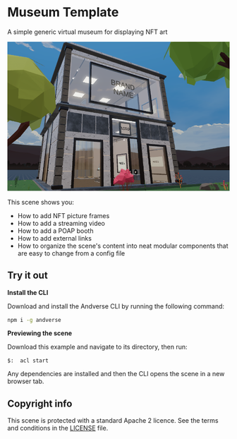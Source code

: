 # Museum Template

 A simple generic virtual museum for displaying NFT art


![](screenshot/screenshot.png)

This scene shows you:

- How to add NFT picture frames
- How to add a streaming video
- How to add a POAP booth
- How to add external links
- How to organize the scene's content into neat modular components that are easy to change from a config file


## Try it out

**Install the CLI**

Download and install the Andverse CLI by running the following command:

```bash
npm i -g andverse
```

**Previewing the scene**

Download this example and navigate to its directory, then run:

```
$:  acl start
```

Any dependencies are installed and then the CLI opens the scene in a new browser tab.


## Copyright info

This scene is protected with a standard Apache 2 licence. See the terms and conditions in the [LICENSE](/LICENSE) file.
